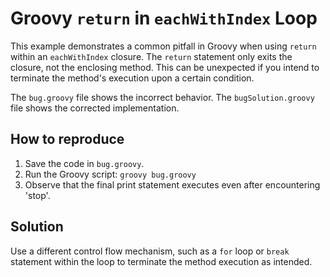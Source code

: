 # Groovy `return` in `eachWithIndex` Loop

This example demonstrates a common pitfall in Groovy when using `return` within an `eachWithIndex` closure.  The `return` statement only exits the closure, not the enclosing method.  This can be unexpected if you intend to terminate the method's execution upon a certain condition. 

The `bug.groovy` file shows the incorrect behavior. The `bugSolution.groovy` file shows the corrected implementation.

## How to reproduce

1. Save the code in `bug.groovy`.
2. Run the Groovy script: `groovy bug.groovy`
3. Observe that the final print statement executes even after encountering 'stop'.

## Solution

Use a different control flow mechanism, such as a `for` loop or `break` statement within the loop to terminate the method execution as intended.